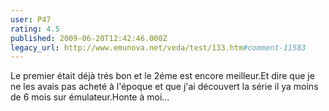 ```yaml
---
user: P47
rating: 4.5
published: 2009-06-20T12:42:46.000Z
legacy_url: http://www.emunova.net/veda/test/133.htm#comment-11583
---
```

Le premier était déjà trés bon et le 2éme est encore meilleur.Et dire que je ne les avais pas acheté à l'époque et que j'ai découvert la série il ya moins de 6 mois sur émulateur.Honte à moi...